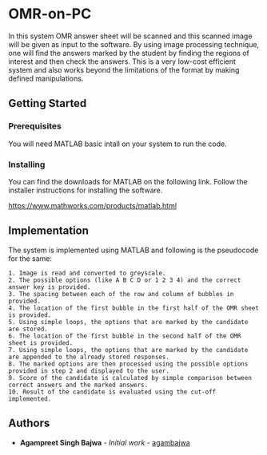# OMR-on-PC

In this system OMR answer sheet will be scanned and this scanned image will be given as input to the software. By using image processing technique, one will find the answers marked by the student by finding the regions of interest and then check the answers. This is a very low-cost efficient system and also works beyond the limitations of the format by making defined manipulations.

## Getting Started

### Prerequisites
You will need MATLAB basic intall on your system to run the code.

### Installing
You can find the downloads for MATLAB on the following link. Follow the installer instructions for installing the software.

https://www.mathworks.com/products/matlab.html

## Implementation
The system is implemented using MATLAB and following is the pseudocode for the same: 

    1. Image is read and converted to greyscale.
    2. The possible options (like A B C D or 1 2 3 4) and the correct answer key is provided.
    3. The spacing between each of the row and column of bubbles in provided.
    4. The location of the first bubble in the first half of the OMR sheet is provided.
    5. Using simple loops, the options that are marked by the candidate are stored.
    6. The location of the first bubble in the second half of the OMR sheet is provided.
    7. Using simple loops, the options that are marked by the candidate are appended to the already stored responses.
    8. The marked options are then processed using the possible options provided in step 2 and displayed to the user.
    9. Score of the candidate is calculated by simple comparison between correct answers and the marked answers.
    10. Result of the candidate is evaluated using the cut-off implemented. 

## Authors

* **Agampreet Singh Bajwa** - *Initial work* - [agambajwa](https://github.com/agambajwa)
